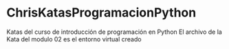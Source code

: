 # ChrisKatasProgramacionPython
Katas del curso de introducción de programación en Python
El archivo de la Kata del modulo 02 es el entorno virtual creado
